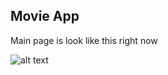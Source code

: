 ## Movie App

Main page is look like this right now

![alt text](https://cdn.discordapp.com/attachments/252814654114365441/936286255463956490/com.example.movie_app_Screenshot_2022.01.27_18.46.32.png)
